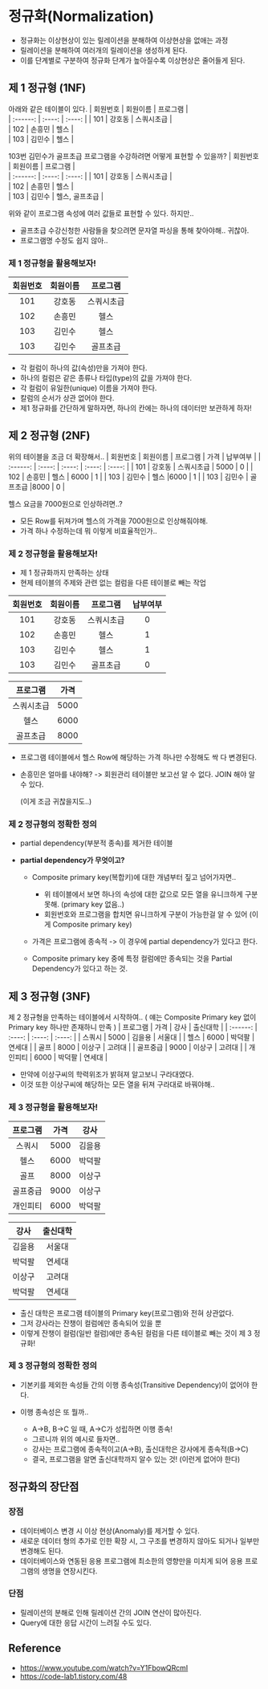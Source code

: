 # 정규화(Normalization)
- 정규화는 이상현상이 있는 릴레이션을 분해하여 이상현상을 없애는 과정
- 릴레이션을 분해하여 여러개의 릴레이션을 생성하게 된다.
- 이를 단계별로 구분하여 정규화 단계가 높아질수록 이상현상은 줄어들게 된다.

## 제 1 정규형 (1NF)
아래와 같은 테이블이 있다.
|   회원번호   |  회원이름  | 프로그램 |  
| :------: | :----: | :----: |
| 101 | 강호동 |   스쿼시초급   |  
| 102 | 손흥민 |   헬스   |  
| 103 | 김민수 |   헬스   | 

103번 김민수가 골프초급 프로그램을 수강하려면 어떻게 표현할 수 있을까?
|   회원번호   |  회원이름  | 프로그램 |  
| :------: | :----: | :----: |
| 101 | 강호동 |   스쿼시초급   |  
| 102 | 손흥민 |   헬스   |  
| 103 | 김민수 |   헬스, 골프초급   | 

위와 같이 프로그램 속성에 여러 값들로 표현할 수 있다. 하지만..
- 골프초급 수강신청한 사람들을 찾으려면 문자열 파싱을 통해 찾아야해.. 귀찮아.
- 프로그램명 수정도 쉽지 않아..

### 제 1 정규형을 활용해보자!
|   회원번호   |  회원이름  | 프로그램 |  
| :------: | :----: | :----: |
| 101 | 강호동 |   스쿼시초급   |  
| 102 | 손흥민 |   헬스   |  
| 103 | 김민수 |   헬스   |
| 103 | 김민수 |   골프초급   |
- 각 컬럼이 하나의 값(속성)만을 가져야 한다.
- 하나의 컬럼은 같은 종류나 타입(type)의 값을 가져야 한다.
- 각 컬럼이 유일한(unique) 이름을 가져야 한다.
- 칼럼의 순서가 상관 없어야 한다.
- 제1 정규화를 간단하게 말하자면, 하나의 칸에는 하나의 데이터만 보관하게 하자!

## 제 2 정규형 (2NF)
위의 테이블을 조금 더 확장해서..
|   회원번호   |  회원이름  | 프로그램 |  가격 | 납부여부 |
| :------: | :----: | :----: | :----: | :----: |
| 101 | 강호동 |   스쿼시초급   |  5000 | 0 |
| 102 | 손흥민 |   헬스   |  6000 | 1 |
| 103 | 김민수 |   헬스   |6000 | 1 |
| 103 | 김민수 |   골프초급   |8000 | 0 |

헬스 요금을 7000원으로 인상하려면..?
- 모든 Row를 뒤져가며 헬스의 가격을 7000원으로 인상해줘야해.
- 가격 하나 수정하는데 뭐 이렇게 비효율적인가..

### 제 2 정규형을 활용해보자!
- 제 1 정규화까지 만족하는 상태
- 현제 테이블의 주제와 관련 없는 컬럼을 다른 테이블로 빼는 작업

|   회원번호   |  회원이름  | 프로그램 |  납부여부 |
| :------: | :----: | :----: | :----: |
| 101 | 강호동 |   스쿼시초급   |   0 |
| 102 | 손흥민 |   헬스   |   1 |
| 103 | 김민수 |   헬스   | 1 |
| 103 | 김민수 |   골프초급   | 0 |

| 프로그램 |  가격 |
| :------: | :----: |
| 스쿼시초급   |  5000 | 
|    헬스   |6000 | 
|  골프초급   |8000 |

- 프로그램 테이블에서 헬스 Row에 해당하는 가격 하나만 수정해도 싹 다 변경된다.
- 손흥민은 얼마를 내야해? -> 회원관리 테이블만 보고선 알 수 없다. JOIN 해야 알 수 있다. 
  
  (이게 조금 귀찮을지도..)
  
### 제 2 정규형의 정확한 정의
- partial dependency(부분적 종속)를 제거한 테이블
- **partial dependency가 무엇이고?**

  - Composite primary key(복합키)에 대한 개념부터 짚고 넘어가자면..
  
    - 위 테이블에서 보면 하나의 속성에 대한 값으로 모든 열을 유니크하게 구분 못해. (primary key 없음..)
    - 회원번호와 프로그램을 합치면 유니크하게 구분이 가능한걸 알 수 있어 (이게 Composite primary key)
  
  - 가격은 프로그램에 종속적 -> 이 경우에 partial dependency가 있다고 한다.
  - Composite primary key 중에 특정 컬럼에만 종속되는 것을 Partial Dependency가 있다고 하는 것.

## 제 3 정규형 (3NF)
제 2 정규형을 만족하는 테이블에서 시작하여.. ( 얘는 Composite Primary key 없이 Primary key 하나만 존재하니 만족 )
|   프로그램   |  가격  | 강사 |  출신대학 |
| :------: | :----: | :----: | :----: |
| 스쿼시 | 5000 |   김을용   |   서울대 |
| 헬스 | 6000 |   박덕팔   |   연세대 |
| 골프 | 8000 |   이상구   | 고려대 |
| 골프중급 | 9000 |   이상구   | 고려대 |
| 개인피티 | 6000 |   박덕팔   | 연세대 |

- 만약에 이상구씨의 학력위조가 밝혀져 알고보니 구라대였다.
- 이것 또한 이상구씨에 해당하는 모든 열을 뒤져 구라대로 바꿔야해..

### 제 3 정규형을 활용해보자!
|   프로그램   |  가격  | 강사 | 
| :------: | :----: | :----: | 
| 스쿼시 | 5000 |   김을용   |   
| 헬스 | 6000 |   박덕팔   |   
| 골프 | 8000 |   이상구   | 
| 골프중급 | 9000 |   이상구   | 
| 개인피티 | 6000 |   박덕팔  |

 | 강사 |  출신대학 |
 | :----: | :----: |
 |   김을용   |   서울대 |
 |   박덕팔   |   연세대 |
 |   이상구   | 고려대 |
 |   박덕팔   | 연세대 |
 
 - 출신 대학은 프로그램 테이블의 Primary key(프로그램)와 전혀 상관없다.
 - 그저 강사라는 잔챙이 컬럼에만 종속되어 있을 뿐
 - 이렇게 잔챙이 컬럼(일반 컬럼)에만 종속된 컬럼을 다른 테이블로 빼는 것이 제 3 정규화!

### 제 3 정규형의 정확한 정의
- 기본키를 제외한 속성들 간의 이행 종속성(Transitive Dependency)이 없어야 한다.
- 이행 종속성은 또 뭘까..

  - A->B, B->C 일 때, A->C가 성립하면 이행 종속!
  - 그르니까 위의 예시로 들자면..
  - 강사는 프로그램에 종속적이고(A->B), 출신대학은 강사에게 종속적(B->C)
  - 결국, 프로그램을 알면 출신대학까지 알수 있는 것! (이런게 없어야 한다)

## 정규화의 장단점
### 장점
- 데이터베이스 변경 시 이상 현상(Anomaly)를 제거할 수 있다.
- 새로운 데이터 형의 추가로 인한 확장 시, 그 구조를 변경하지 않아도 되거나 일부만 변경해도 된다.
- 데이터베이스와 연동된 응용 프로그램에 최소한의 영향만을 미치게 되어 응용 프로그램의 생명을 연장시킨다.

### 단점
- 릴레이션의 분해로 인해 릴레이션 간의 JOIN 연산이 많아진다.
- Query에 대한 응답 시간이 느려질 수도 있다.

## Reference 
- https://www.youtube.com/watch?v=Y1FbowQRcmI
- https://code-lab1.tistory.com/48
